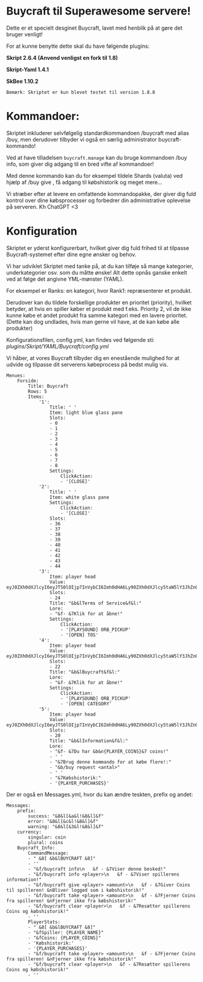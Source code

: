 # Buycraft til Superawesome servere!

Dette er et specielt desginet Buycraft, lavet med henblik på at gøre det bruger venligt!

For at kunne benytte dette skal du have følgende plugins:

**Skript 2.6.4 (Anvend venligst en fork til 1.8)**

**Skript-Yaml 1.4.1**

**SkBee 1.10.2**

`Bemærk: Skriptet er kun blevet testet til version 1.8.8`

# Kommandoer:

Skriptet inkluderer selvfølgelig standardkommandoen /buycraft med alias /buy, men derudover tilbyder vi også en særlig administrator buycraft-kommando!

Ved at have tilladelsen `buycraft.manage` kan du bruge kommandoen /buy info, som giver dig adgang til en bred vifte af kommandoer!

Med denne kommando kan du for eksempel tildele Shards (valuta) ved hjælp af /buy give <spiller> <antal>, få adgang til købshistorik og meget mere...

Vi stræber efter at levere en omfattende kommandopakke, der giver dig fuld kontrol over dine købsprocesser og forbedrer din administrative oplevelse på serveren. Kh ChatGPT <3


# Konfiguration
Skriptet er yderst konfigurerbart, hvilket giver dig fuld frihed til at tilpasse Buycraft-systemet efter dine egne ønsker og behov.

Vi har udviklet Skriptet med tanke på, at du kan tilføje så mange kategorier, underkategorier osv. som du måtte ønske! Alt dette opnås ganske enkelt ved at følge det angivne YML-mønster (YAML).

For eksempel er Ranks: en kategori, hvor Rank1: repræsenterer et produkt.

Derudover kan du tildele forskellige produkter en prioritet (priority), hvilket betyder, at hvis en spiller køber et produkt med f.eks. Priority 2, vil de ikke kunne købe et andet produkt fra samme kategori med en lavere prioritet.
(Dette kan dog undlades, hvis man gerne vil have, at de kan købe alle produkter)

Konfigurationsfilen, config.yml, kan findes ved følgende sti: _plugins/Skript/YAML/Buycraft/config.yml_

Vi håber, at vores Buycraft tilbyder dig en enestående mulighed for at udvide og tilpasse dit serverens købeprocess på bedst mulig vis.
```
Menues:
    Forside:
        Title: Buycraft
        Rows: 5
        Items:
            '1':
                Title: ' '
                Item: light blue glass pane
                Slots:
                - 0
                - 1
                - 2
                - 3
                - 4
                - 5
                - 6
                - 7
                - 8
                Settings:
                    ClickAction:
                    - '[CLOSE]'
            '2':
                Title: ' '
                Item: white glass pane
                Settings:
                    ClickAction:
                    - '[CLOSE]'
                Slots:
                - 36
                - 37
                - 38
                - 39
                - 40
                - 41
                - 42
                - 43
                - 44
            '3':
                Item: player head
                Value: eyJ0ZXh0dXJlcyI6eyJTS0lOIjp7InVybCI6Imh0dHA6Ly90ZXh0dXJlcy5taW5lY3JhZnQubmV0L3RleHR1cmUvN2UyZWI0NzUxZTNjNTBkNTBmZjE2MzUyNTc2NjYzZDhmZWRmZTNlMDRiMmYwYjhhMmFhODAzYjQxOTM2M2NhMSJ9fX0=
                Slots:
                - 24
                Title: "&b&lTerms of Service&f&l:"
                Lore:
                - "&f- &7Klik for at åbne!"
                Settings:
                    ClickAction:
                    - '[PLAYSOUND] ORB_PICKUP'
                    - '[OPEN] TOS'
            '4':
                Item: player head
                Value: eyJ0ZXh0dXJlcyI6eyJTS0lOIjp7InVybCI6Imh0dHA6Ly90ZXh0dXJlcy5taW5lY3JhZnQubmV0L3RleHR1cmUvZTIwNjQwMzZiMjMyYmVkNGNkMDBhMWQxZTQ3YzkxZDcxNjk5ZGQ5YzdlZjg2MWExMmYxZWZjMDhiMWFmMzczIn19fQ==
                Slots:
                - 22
                Title: "&b&lBuycraft&f&l:"
                Lore:
                - "&f- &7Klik for at åbne!"
                Settings:
                    ClickAction:
                    - '[PLAYSOUND] ORB_PICKUP'
                    - '[OPEN] CATEGORY'
            '5':
                Item: player head
                Value: eyJ0ZXh0dXJlcyI6eyJTS0lOIjp7InVybCI6Imh0dHA6Ly90ZXh0dXJlcy5taW5lY3JhZnQubmV0L3RleHR1cmUvZTIwNjQwMzZiMjMyYmVkNGNkMDBhMWQxZTQ3YzkxZDcxNjk5ZGQ5YzdlZjg2MWExMmYxZWZjMDhiMWFmMzczIn19fQ==
                Slots:
                - 20
                Title: "&b&lInformation&f&l:"
                Lore:
                - "&f- &7Du har &b&n{PLAYER_COINS}&7 coins!"
                - ' '
                - "&7Brug denne kommando for at købe flere!:"
                - "&b/buy request <antal>"
                - ' '
                - "&7Købshistorik:"
                - '{PLAYER_PURCHASES}'
```



Der er også en Messages.yml, hvor du kan ændre teskten, prefix og andet:

```
Messages:
    prefix:
        success: "&8&l[&a&l!&8&l]&f"
        error: "&8&l[&c&l!&8&l]&f"
        warning: "&8&l[&3&l!&8&l]&f"
    currency:
        singular: coin
        plural: coins
    Buycraft_Info:
        CommandMessage:
        - " &8[ &b&lBUYCRAFT &8]"
        - ''
        - "&f/buycraft info\n   &f - &7Viser denne besked!"
        - "&f/buycraft info <player>\n   &f - &7Viser spillerens information!"
        - "&f/buycraft give <player> <amount>\n   &f - &7Giver Coins til spilleren! &nBliver logged som i købshistorik!"
        - "&f/buycraft take <player> <amount>\n   &f - &7Fjerner Coins fra spilleren! &nFjerner ikke fra købshistorik!"
        - "&f/buycraft clear <player>\n   &f - &7Resætter spillerens Coins og købshistorik!"
        - ''
        PlayerStats:
        - " &8[ &b&lBUYCRAFT &8]"
        - "&fSpiller: {PLAYER_NAME}"
        - "&fCoins: {PLAYER_COINS}"
        - 'Købshistorik:'
        - '{PLAYER_PURCHASES}'
        - "&f/buycraft take <player> <amount>\n   &f - &7Fjerner Coins fra spilleren! &nFjerner ikke fra købshistorik!"
        - "&f/buycraft clear <player>\n   &f - &7Resætter spillerens Coins og købshistorik!"
        - ''
```

